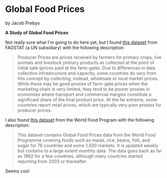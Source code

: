 # Global Food Prices

by Jacob Prebys

**A Study of Global Food Prices**

Not really sure what I'm going to do here yet, but I found [this dataset](http://www.fao.org/faostat/en/#data/PP/metadata) from FAOSTAT (a UN subsidiary) with the following description:

> Producer Prices are prices received by farmers for primary crops, live animals and livestock primary products as collected at the point of initial sale (prices paid at the farm-gate). Due to differences in data collection infrastructure and capacity, some countries do vary from this concept by collecting, instead, wholesale or local market prices. While these may be good proxies of farm-gate prices when the marketing chain is very limited, they tend to be poorer proxies in economies where transport and commercial margins constitute a significant share of the final product price. At the far extreme, some countries report retail prices, which are typically very poor proxies for producer prices.





I also found [this dataset](https://data.humdata.org/dataset/wfp-food-prices) from the World Food Program with the following description:

> This dataset contains Global Food Prices data from the World Food Programme covering foods such as maize, rice, beans, fish, and sugar for 76 countries and some 1,500 markets. It is updated weekly but contains to a large extent monthly data. The data goes back as far as 1992 for a few countries, although many countries started reporting from 2003 or thereafter.


Seems cool
